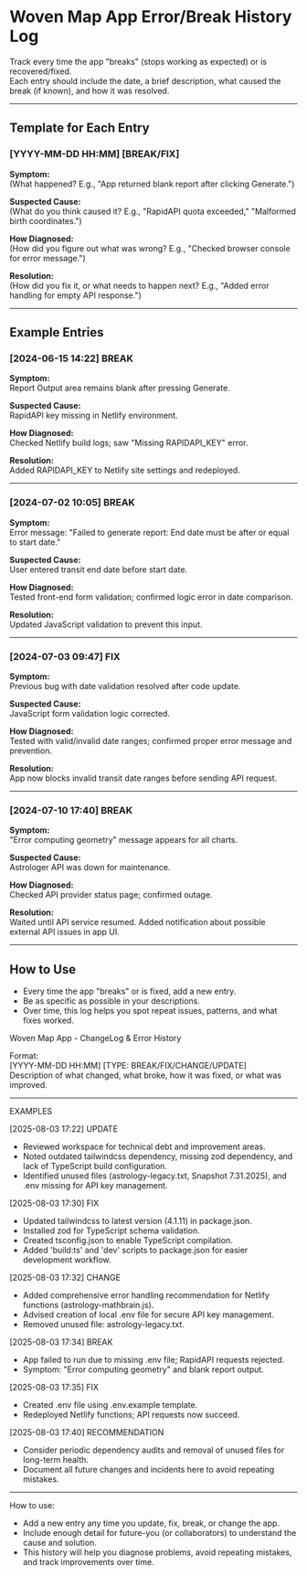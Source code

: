 # Woven Map App Error/Break History Log

Track every time the app "breaks" (stops working as expected) or is recovered/fixed.  
Each entry should include the date, a brief description, what caused the break (if known), and how it was resolved.

---

## Template for Each Entry

### [YYYY-MM-DD HH:MM] [BREAK/FIX]
**Symptom:**  
(What happened? E.g., "App returned blank report after clicking Generate.")

**Suspected Cause:**  
(What do you think caused it? E.g., "RapidAPI quota exceeded," "Malformed birth coordinates.")

**How Diagnosed:**  
(How did you figure out what was wrong? E.g., "Checked browser console for error message.")

**Resolution:**  
(How did you fix it, or what needs to happen next? E.g., "Added error handling for empty API response.")

---

## Example Entries

### [2024-06-15 14:22] BREAK
**Symptom:**  
Report Output area remains blank after pressing Generate.

**Suspected Cause:**  
RapidAPI key missing in Netlify environment.

**How Diagnosed:**  
Checked Netlify build logs; saw "Missing RAPIDAPI_KEY" error.

**Resolution:**  
Added RAPIDAPI_KEY to Netlify site settings and redeployed.

---

### [2024-07-02 10:05] BREAK
**Symptom:**  
Error message: "Failed to generate report: End date must be after or equal to start date."

**Suspected Cause:**  
User entered transit end date before start date.

**How Diagnosed:**  
Tested front-end form validation; confirmed logic error in date comparison.

**Resolution:**  
Updated JavaScript validation to prevent this input.

---

### [2024-07-03 09:47] FIX
**Symptom:**  
Previous bug with date validation resolved after code update.

**Suspected Cause:**  
JavaScript form validation logic corrected.

**How Diagnosed:**  
Tested with valid/invalid date ranges; confirmed proper error message and prevention.

**Resolution:**  
App now blocks invalid transit date ranges before sending API request.

---

### [2024-07-10 17:40] BREAK
**Symptom:**  
"Error computing geometry" message appears for all charts.

**Suspected Cause:**  
Astrologer API was down for maintenance.

**How Diagnosed:**  
Checked API provider status page; confirmed outage.

**Resolution:**  
Waited until API service resumed. Added notification about possible external API issues in app UI.

---

## How to Use

- Every time the app "breaks" or is fixed, add a new entry.
- Be as specific as possible in your descriptions.
- Over time, this log helps you spot repeat issues, patterns, and what fixes worked.

Woven Map App - ChangeLog & Error History

Format:  
[YYYY-MM-DD HH:MM] [TYPE: BREAK/FIX/CHANGE/UPDATE]  
Description of what changed, what broke, how it was fixed, or what was improved.

---

EXAMPLES

[2025-08-03 17:22] UPDATE
- Reviewed workspace for technical debt and improvement areas.
- Noted outdated tailwindcss dependency, missing zod dependency, and lack of TypeScript build configuration.
- Identified unused files (astrology-legacy.txt, Snapshot 7.31.2025), and .env missing for API key management.

[2025-08-03 17:30] FIX
- Updated tailwindcss to latest version (4.1.11) in package.json.
- Installed zod for TypeScript schema validation.
- Created tsconfig.json to enable TypeScript compilation.
- Added 'build:ts' and 'dev' scripts to package.json for easier development workflow.

[2025-08-03 17:32] CHANGE
- Added comprehensive error handling recommendation for Netlify functions (astrology-mathbrain.js).
- Advised creation of local .env file for secure API key management.
- Removed unused file: astrology-legacy.txt.

[2025-08-03 17:34] BREAK
- App failed to run due to missing .env file; RapidAPI requests rejected.
- Symptom: "Error computing geometry" and blank report output.

[2025-08-03 17:35] FIX
- Created .env file using .env.example template.
- Redeployed Netlify functions; API requests now succeed.

[2025-08-03 17:40] RECOMMENDATION
- Consider periodic dependency audits and removal of unused files for long-term health.
- Document all future changes and incidents here to avoid repeating mistakes.

---

How to use:
- Add a new entry any time you update, fix, break, or change the app.
- Include enough detail for future-you (or collaborators) to understand the cause and solution.
- This history will help you diagnose problems, avoid repeating mistakes, and track improvements over time.